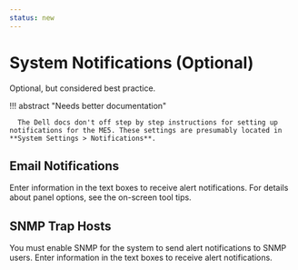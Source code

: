 ```yaml
---
status: new
---
```


# System Notifications (Optional)

Optional, but considered best practice.

!!! abstract "Needs better documentation"

      The Dell docs don't off step by step instructions for setting up notifications for the ME5. These settings are presumably located in **System Settings > Notifications**.

## Email Notifications

Enter information in the text boxes to receive alert notifications. For details about panel options, see the on-screen tool tips.

## SNMP Trap Hosts

You must enable SNMP for the system to send alert notifications to SNMP users. Enter information in the text boxes to receive alert notifications.
